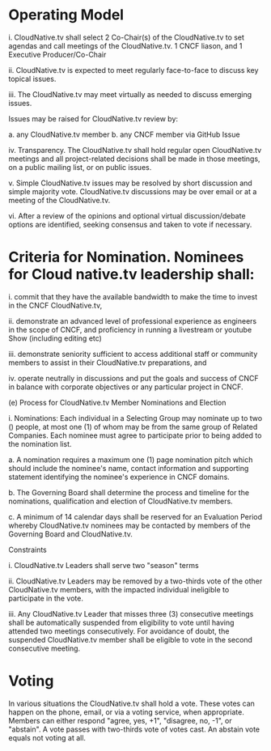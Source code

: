 #  Operating Model

i. CloudNative.tv shall select 2 Co-Chair(s) of the CloudNative.tv to set agendas and call meetings of the CloudNative.tv. 1 CNCF liason, and 1 Executive Producer/Co-Chair

ii. CloudNative.tv is expected to meet regularly face-to-face to discuss key topical issues.

iii. The CloudNative.tv may meet virtually as needed to discuss emerging issues.

Issues may be raised for CloudNative.tv review by:

a. any CloudNative.tv member
b. any CNCF member via GitHub Issue


iv. Transparency. The CloudNative.tv shall hold regular open CloudNative.tv meetings and all project-related decisions shall be made in those meetings, on a public mailing list, or on public issues.

v. Simple CloudNative.tv issues may be resolved by short discussion and simple majority vote. CloudNative.tv discussions may be over email or at a meeting of the CloudNative.tv.

vi. After a review of the opinions and optional virtual discussion/debate options are identified, seeking consensus and taken to vote if necessary.

# Criteria for Nomination. Nominees for Cloud native.tv leadership shall:

i. commit that they have the available bandwidth to make the time to invest in the CNCF CloudNative.tv,

ii. demonstrate an advanced level of professional experience as engineers in the scope of CNCF, and proficiency in running a livestream or youtube Show (including editing etc)

iii. demonstrate seniority sufficient to access additional staff or community members to assist in their CloudNative.tv preparations, and

iv. operate neutrally in discussions and put the goals and success of CNCF in balance with corporate objectives or any particular project in CNCF.

(e) Process for CloudNative.tv Member Nominations and Election

i. Nominations: Each individual in a Selecting Group may nominate up to two () people, at most one (1) of whom may be from the same group of Related Companies. Each nominee must agree to participate prior to being added to the nomination list.

a. A nomination requires a maximum one (1) page nomination pitch which should include the nominee's name, contact information and supporting statement identifying the nominee's experience in CNCF domains.

b. The Governing Board shall determine the process and timeline for the nominations, qualification and election of CloudNative.tv members.

c. A minimum of 14 calendar days shall be reserved for an Evaluation Period whereby CloudNative.tv nominees may be contacted by members of the Governing Board and CloudNative.tv.

Constraints

i. CloudNative.tv Leaders shall serve two "season" terms

ii. CloudNative.tv Leaders may be removed by a two-thirds vote of the other CloudNative.tv members, with the impacted individual ineligible to participate in the vote.

iii. Any CloudNative.tv Leader that misses three (3) consecutive meetings shall be automatically suspended from eligibility to vote until having attended two meetings consecutively. For avoidance of doubt, the suspended CloudNative.tv member shall be eligible to vote in the second consecutive meeting.

# Voting

In various situations the CloudNative.tv shall hold a vote. These votes can happen on the phone, email, or via a voting service, when appropriate. Members can either respond "agree, yes, +1", "disagree, no, -1", or "abstain". A vote passes with two-thirds vote of votes cast. An abstain vote equals not voting at all.
